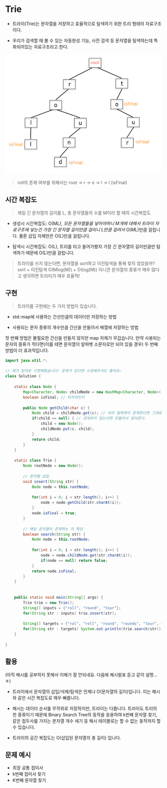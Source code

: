 
# Trie

-  트라이(Trie)는 문자열을 저장하고 효율적으로 탐색하기 위한 트리 형태의 자료구조이다.

- 우리가 검색할 때 볼 수 있는 자동완성 기능, 사전 검색 등 문자열을 탐색하는데 특화되어있는 자료구조라고 한다.

![Alt text](images/trie.png)

 > roll의 존재 여부를 위해서는 root -> r -> o -> l -> l (isFinal)

## 시간 복잡도 

> 제일 긴 문자열의 길이를 L, 총 문자열들의 수를 M이라 할 때의 시간복잡도

- 생성시 시간복잡도: O(M*L), 모든 문자열들을 넣어야하니 M개에 대해서 트라이 자료구조에 넣는건 가장 긴 문자열 길이만큼 걸리니 L만큼 걸려서 O(M*L)만큼 걸립니다. 물론 삽입 자체만은 O(L)만큼 걸립니다.

- 탐색시 시간복잡도: O(L), 트리를 타고 들어가봤자 가장 긴 문자열의 길이만큼만 탐색하기 때문에 O(L)만큼 걸립니다.


> 트라이를 쓰지 않는다면, 문자열을 sort하고 이진탐색을 통해 찾지 않았을까?
> sort + 이진탐색 O(Mlog(M)) + O(log(M)) 이니깐 문자열의 종류가 매우 많다고 생각하면 트라이가 매우 효율적!


## 구현

> 트라이를 구현에는 두 가지 방법이 있습니다. 

-  std::map에 사용하는 간선만큼의 데이터만 저장하는 방법

- 사용되는 문자 종류의 개수만큼 간선을 만들어서 배열에 저장하는 방법

첫 번째 방법은 불필요한 간선을 만들지 않지만 map 자체가 무겁습니다. 만약 사용되는 문자의 종류가 적다면(이를 테면 문자열이 알파벳 소문자로만 되어 있을 경우) 두 번째 방법이 더 효과적입니다.

```java
import java.util.*;

// 제가 임의로 구현해봤습니다! 문제가 있다면 수정해주셔도 좋아요~
class Solution {
	
	static class Node {
		Map<Character, Node> childNode = new HashMap<Character, Node>();
		boolean isFinal; // 마지막인지
		
		public Node getChild(char c) {
			Node child = childNode.get(c); // 이미 알파벳이 존재한다면 그대로
			if(child == null) { // 존재하지 않는다면 만들어서 넣어준다.
				child = new Node();
				childNode.put(c, child);
			}
			return child;
		}
	}

	static class Trie {
		Node rootNode = new Node();

		// 문자열 삽입
		void insert(String str) {
			Node node = this.rootNode;

			for(int i = 0; i < str.length(); i++) {
				node = node.getChild(str.charAt(i));
			}
			node.isFinal = true;
		}
		
		// 해당 문자열이 존재하는 지 확인
		boolean search(String str) {
			Node node = this.rootNode;
			
			for(int i = 0; i < str.length(); i++) {
				node = node.childNode.get(str.charAt(i));
				if(node == null) return false;
			}
			return node.isFinal;
		}
	}
	
	
	public static void main(String[] args) {
		Trie trie = new Trie();
		String[] inputs = {"roll", "round", "tour"};
		for(String str : inputs) trie.insert(str);
		
		String[] targets = {"rol", "roll", "round", "rounds", "tour", "kour"};
		for(String str : targets) System.out.println(trie.search(str));
	}
	
}
```

## 활용

(아직 해시를 공부하지 못해서 이해가 잘 안되네요. 다음에 해시발표 듣고 같이 설명... ㅎ)

- 트라이에서 문자열의 삽입/삭제/탐색은 언제나 O(문자열의 길이)입니다. 이는 해시와 같은 시간 복잡도로 매우 빠릅니다.

- 해시는 데이터 순서를 무작위로 저장하지만, 트라이는 다릅니다. 트라이도 트리의 한 종류이기 때문에 Binary Search Tree의 동작을 응용하여 k번째 문자열 찾기, 같은 접두사를 가지는 문자열 개수 세기 등 해시 테이블로는 할 수 없는 동작까지 할 수 있습니다.

- 트라이의 공간 복잡도는 O(삽입된 문자열의 총 길이) 입니다.

## 문제 예시

- 최장 공통 접미사
- k번째 접미사 찾기
- K번째 문자열 찾기
